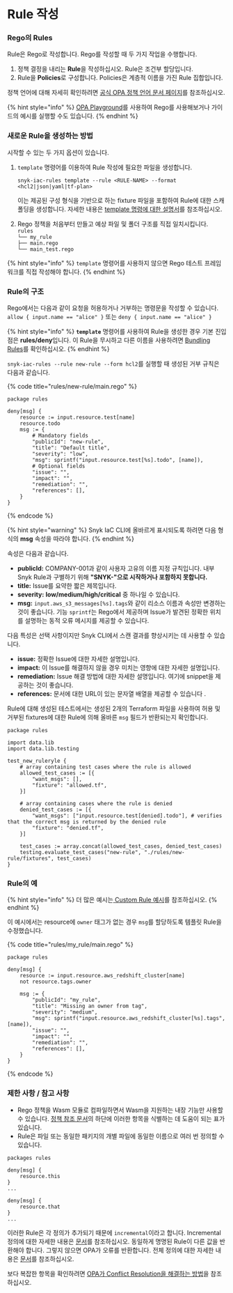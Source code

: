 # Rule 작성

### Rego의 Rules

Rule은 Rego로 작성합니다. Rego를 작성할 때 두 가지 작업을 수행합니다.

1. 정책 결정을 내리는 **Rule**을 작성하십시오. Rule은 조건부 할당입니다.
2. Rule을 **Policies**로 구성합니다. Policies은 계층적 이름을 가진 Rule 집합입니다.

정책 언어에 대해 자세히 확인하려면 [공식 OPA 정책 언어 문서 페이지](https://www.openpolicyagent.org/docs/latest/policy-language/)를 참조하십시오.

{% hint style="info" %}
[OPA Playground](https://play.openpolicyagent.org)를 사용하여 Rego를 사용해보거나 가이드의 예시를 실행할 수도 있습니다.
{% endhint %}

### 새로운 Rule을 생성하는 방법

시작할 수 있는 두 가지 옵션이 있습니다.

1.  `template` 명령어를 이용하여 Rule 작성에 필요한 파일을 생성합니다.

    ```
    snyk-iac-rules template --rule <RULE-NAME> --format <hcl2|json|yaml|tf-plan>
    ```

    이는 제공된 구성 형식을 기반으로 하는 fixture 파일을 포함하여 Rule에 대한 스캐폴딩을 생성합니다. 자세한 내용은 [template 명령에 대한 설명서](https://docs.snyk.io/products/snyk-infrastructure-as-code/custom-rules/sdk-reference#template-options)를 참조하십시오.
2. Rego 정책을 처음부터 만들고 예상 파일 및 폴더 구조를 직접 일치시킵니다.\
   `rules`\
   `└── my_rule`\
   `├── main.rego`\
   `└── main_test.rego`

{% hint style="info" %}
`template` 명령어를 사용하지 않으면 Rego 테스트 프레임워크를 직접 작성해야 합니다.
{% endhint %}

### Rule의 구조

Rego에서는 다음과 같이 요청을 허용하거나 거부하는 명령문을 작성할 수 있습니다.\
`allow { input.name == "alice" }` 또는 `deny { input.name == "alice" }`

{% hint style="info" %}
**`template`** 명령어를 사용하여 Rule을 생성한 경우 기본 진입점은 **rules/deny**입니다. 이 Rule을 무시하고 다른 이름을 사용하려면 [Bundling Rules](bundling-rules.md)를 확인하십시오.
{% endhint %}

`snyk-iac-rules --rule new-rule --form hcl2`를 실행할 때 생성된 거부 규칙은 다음과 같습니다.

{% code title="rules/new-rule/main.rego" %}
```
package rules

deny[msg] {
	resource := input.resource.test[name]
	resource.todo
	msg := {
		# Mandatory fields
		"publicId": "new-rule",
		"title": "Default title",
		"severity": "low",
		"msg": sprintf("input.resource.test[%s].todo", [name]),
		# Optional fields
		"issue": "",
		"impact": "",
		"remediation": "",
		"references": [],
	}
}
```
{% endcode %}

{% hint style="warning" %}
Snyk IaC CLI에 올바르게 표시되도록 하려면 다음 형식의 **msg** 속성을 따라야 합니다.
{% endhint %}

속성은 다음과 같습니다.

* **publicId:** COMPANY-001과 같이 사용자 고유의 이름 지정 규칙입니다. 내부 Snyk Rule과 구별하기 위해 **"SNYK-"으로 시작하거나 포함하지 못합니다.**
* **title:** Issue를 요약한 짧은 제목입니다.
* **severity:** **low/medium/high/critical** 중 하나일 수 있습니다.
* **msg:** `input.aws_s3_messages[%s].tags`와 같이 리소스 이름과 속성만 변경하는 것이 좋습니다. 기능 `sprintf`는 Rego에서 제공하며 Issue가 발견된 정확한 위치를 설명하는 동적 오류 메시지를 제공할 수 있습니다.

다음 특성은 선택 사항이지만 Snyk CLI에서 스캔 결과를 향상시키는 데 사용할 수 있습니다.

* **issue:** 정확한 Issue에 대한 자세한 설명입니다.
* **impact:** 이 Issue를 해결하지 않을 경우 미치는 영향에 대한 자세한 설명입니다.
* **remediation:** Issue 해결 방법에 대한 자세한 설명입니다. 여기에 snippet을 제공하는 것이 좋습니다.
* **references:** 문서에 대한 URL이 있는 문자열 배열을 제공할 수 있습니다 .

Rule에 대해 생성된 테스트에서는 생성된 2개의 Terraform 파일을 사용하여 허용 및 거부된 fixtures에 대한 Rule에 의해 올바른 `msg` 필드가 반환되는지 확인합니다.

```
package rules

import data.lib
import data.lib.testing

test_new_ruleryle {
	# array containing test cases where the rule is allowed
	allowed_test_cases := [{
		"want_msgs": [],
		"fixture": "allowed.tf",
	}]

	# array containing cases where the rule is denied
	denied_test_cases := [{
		"want_msgs": ["input.resource.test[denied].todo"], # verifies that the correct msg is returned by the denied rule
		"fixture": "denied.tf",
	}]

	test_cases := array.concat(allowed_test_cases, denied_test_cases)
	testing.evaluate_test_cases("new-rule", "./rules/new-rule/fixtures", test_cases)
}
```

### Rule의 예

{% hint style="info" %}
더 많은 예시는[ ](examples.md)[Custom Rule 예시](examples.md)를 참조하십시오.
{% endhint %}

이 예시에서는 resource에 `owner` 태그가 없는 경우 `msg`를 할당하도록 템플릿 Rule을 수정했습니다.

{% code title="rules/my_rule/main.rego" %}
```
package rules

deny[msg] {
    resource := input.resource.aws_redshift_cluster[name]
    not resource.tags.owner
	
    msg := {
        "publicId": "my_rule",
        "title": "Missing an owner from tag",
        "severity": "medium",
        "msg": sprintf("input.resource.aws_redshift_cluster[%s].tags", [name]),
        "issue": "",
        "impact": "",
        "remediation": "",
        "references": [],
    }
}
```
{% endcode %}

### 제한 사항 / 참고 사항

* Rego 정책을 Wasm 모듈로 컴파일하면서 Wasm을 지원하는 내장 기능만 사용할 수 있습니다. [정책 참조 문서](https://www.openpolicyagent.org/docs/latest/policy-reference/)의 하단에 이러한 항목을 식별하는 데 도움이 되는 표가 있습니다.
* Rule은 파일 또는 동일한 패키지의 개별 파일에 동일한 이름으로 여러 번 정의할 수 있습니다.

```
packages rules

deny[msg] {
    resource.this
}
...

deny[msg] {
    resource.that
}
...
```

이러한 Rule은 각 정의가 추가되기 때문에 `incremental`이라고 합니다. Incremental 정의에 대한 자세한 내용은 [문서](https://www.openpolicyagent.org/docs/latest/policy-language/#incremental-definitions)를 참조하십시오. 동일하게 명명된 Rule이 다른 값을 반환해야 합니다. 그렇지 않으면 OPA가 오류를 반환합니다. 전체 정의에 대한 자세한 내용은 [문서](https://www.openpolicyagent.org/docs/latest/policy-language/#complete-definitions)를 참조하십시오.

보다 복잡한 항목을 확인하려면 [OPA가 Conflict Resolution을 해결하는 방법](https://www.openpolicyagent.org/docs/latest/faq/#conflict-resolution)을 참조하십시오.
